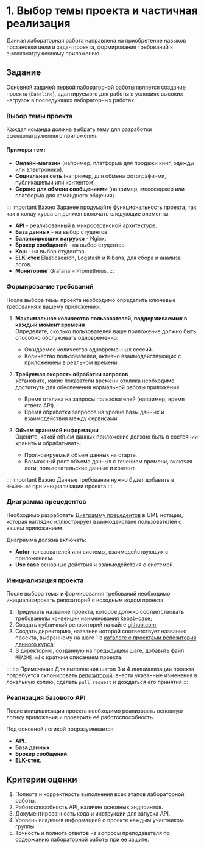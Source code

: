 # 1. Выбор темы проекта и частичная реализация 

Данная лабораторная работа направлена на приобретение навыков постановки цели и задач проекта, формирования требований к высоконагруженному приложению.

## Задание

Основной задачей первой лабораторной работы является создание проекта (`Baseline`), адаптируемого для работы в условиях высоких нагрузок в последующих лабораторных работах.

### Выбор темы проекта

Каждая команда должна выбрать тему для разработки высоконагруженного приложения.

#### Примеры тем:

- **Онлайн-магазин** (например, платформа для продажи книг, одежды или электроники).  
- **Социальная сеть** (например, для обмена фотографиями, публикациями или контентом).  
- **Сервис для обмена сообщениями** (например, мессенджер или платформа для командного общения). 

::: important Важно
Заранее продумайте функциональность проекта, так как к концу курса он должен включать следующие элементы:  
- **API** - реализованный в микросервисной архитектуре.  
- **База данных** - на выбор студентов.
- **Балансировщик нагрузки** - Nginx.
- **Брокер сообщений** - на выбор студентов.
- **Кэш** - на выбор студентов.
- **ELK-стек** Elasticsearch, Logstash и Kibana, для сбора и анализа логов.  
- **Мониторинг** Grafana и Prometheus.
:::

### Формирование требований

После выбора темы проекта необходимо определить ключевые требования к вашему приложению.

1. **Максимальное количество пользователей, поддерживаемых в каждый момент времени**  
   Определите, сколько пользователей ваше приложение должно быть способно обслуживать одновременно:
   - Ожидаемое количество одновременных сессий.
   - Количество пользователей, активно взаимодействующих с приложением в реальном времени.

2. **Требуемая скорость обработки запросов**  
   Установите, какие показатели времени отклика необходимо достигнуть для обеспечения нормальной работы приложения:
   - Время отклика на запросы пользователей (например, время ответа API).
   - Время обработки запросов на уровне базы данных и взаимодействия между сервисами.

3. **Объем хранимой информации**  
   Оцените, какой объем данных приложение должно быть в состоянии хранить и обрабатывать:
   - Прогнозируемый объем данных на старте.
   - Возможный рост объема данных с течением времени, включая логи, пользовательские данные и контент.


::: important Важно
Данные требования нужно будет добавить в `README.md` при инициализации проекта
:::

### Диаграмма прецедентов

Необходимо разработать [Диаграмму прецедентов](https://drive.google.com/file/d/1qoTxBFyAIKRhoO7N9tBUer_Oz8oX1hlz/view?usp=drive_link) в UML нотации, которая наглядно иллюстрирует взаимодействие пользователей с вашим приложением.

Диаграмма должна включать:
- **Actor** пользователей или системы, взаимодействующих с приложением.
- **Use case** основные действия и взаимодействия с системой.


### Инициализация проекта
После выбора темы и формирования требований необходимо инициализировать репозиторий с исходным кодом проекта:
1. Придумать название проекта, которое должно соответствовать требованиям конвенции наименования [kebab-case](https://www.theserverside.com/definition/Kebab-case);
1. Создать публичный репозиторий на сайте [github.com](https://github.com);
1. Создать директорию, название которой соответствует названию проекта, выбранному на шаге 1 в [каталоге с проектами репозитория данного курса](https://github.com/MANASLU8/chappel-source/tree/master/docs/project);
1. В директорию, созданную на предыдущем шаге, добавить файл `README.md` с кратким описанием проекта.

::: tip Примечание
Для выполнения шагов 3 и 4 инициализации проекта потребуется склонировать [репозиторий](https://github.com/MANASLU8/chappel-source), внести указанные изменения в локальную копию, сделать `pull request` и дождаться его принятия
:::

### Реализация базового API
После инициализации проекта необходимо реализовать основную логику приложения и проверить её работоспособность.


Под основной логикой подразумевается:

- **API**.
- **База данных**.
- **Брокер сообщений**.
- **ELK-стек**.

## Критерии оценки
1. Полнота и корректность выполнения всех этапов лабораторной работы.
1. Работоспособность API, наличие основных эндпоинтов.
1. Документированность кода и инструкции для запуска API.
1. Уровень владения информацией о проекте каждым участником группы.
1. Точность и полнота ответов на вопросы преподавателя по содержанию лабораторной работы при ее защите.


